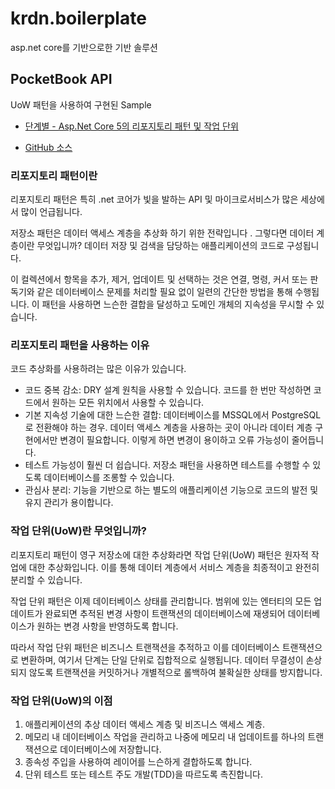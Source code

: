 # krdn.boilerplate
asp.net core를 기반으로한 기반 솔루션


## PocketBook API

UoW 패턴을 사용하여 구현된 Sample

- [단계별 - Asp.Net Core 5의 리포지토리 패턴 및 작업 단위](https://dev.to/moe23/step-by-step-repository-pattern-and-unit-of-work-with-asp-net-core-5-3l92)

- [GitHub 소스](https://github.com/mohamadlawand087/v33-repo-uow)


### 리포지토리 패턴이란
리포지토리 패턴은 특히 .net 코어가 빛을 발하는 API 및 마이크로서비스가 많은 세상에서 많이 언급됩니다.

저장소 패턴은 데이터 액세스 계층을 추상화 하기 위한 전략입니다  . 그렇다면 데이터 계층이란 무엇입니까? 데이터 저장 및 검색을 담당하는 애플리케이션의 코드로 구성됩니다.

이 컬렉션에서 항목을 추가, 제거, 업데이트 및 선택하는 것은 연결, 명령, 커서 또는 판독기와 같은 데이터베이스 문제를 처리할 필요 없이 일련의 간단한 방법을 통해 수행됩니다. 이 패턴을 사용하면 느슨한 결합을 달성하고 도메인 개체의 지속성을 무시할 수 있습니다.

### 리포지토리 패턴을 사용하는 이유
코드 추상화를 사용하려는 많은 이유가 있습니다.

- 코드 중복 감소: DRY 설계 원칙을 사용할 수 있습니다. 코드를 한 번만 작성하면 코드에서 원하는 모든 위치에서 사용할 수 있습니다.
- 기본 지속성 기술에 대한 느슨한 결합: 데이터베이스를 MSSQL에서 PostgreSQL로 전환해야 하는 경우. 데이터 액세스 계층을 사용하는 곳이 아니라 데이터 계층 구현에서만 변경이 필요합니다. 이렇게 하면 변경이 용이하고 오류 가능성이 줄어듭니다.
- 테스트 가능성이 훨씬 더 쉽습니다. 저장소 패턴을 사용하면 테스트를 수행할 수 있도록 데이터베이스를 조롱할 수 있습니다.
- 관심사 분리: 기능을 기반으로 하는 별도의 애플리케이션 기능으로 코드의 발전 및 유지 관리가 용이합니다.

### 작업 단위(UoW)란 무엇입니까?
리포지토리 패턴이 영구 저장소에 대한 추상화라면 작업 단위(UoW) 패턴은 원자적 작업에 대한 추상화입니다. 이를 통해 데이터 계층에서 서비스 계층을 최종적이고 완전히 분리할 수 있습니다.

작업 단위 패턴은 이제 데이터베이스 상태를 관리합니다. 범위에 있는 엔터티의 모든 업데이트가 완료되면 추적된 변경 사항이 트랜잭션의 데이터베이스에 재생되어 데이터베이스가 원하는 변경 사항을 반영하도록 합니다.

따라서 작업 단위 패턴은 비즈니스 트랜잭션을 추적하고 이를 데이터베이스 트랜잭션으로 변환하며, 여기서 단계는 단일 단위로 집합적으로 실행됩니다. 데이터 무결성이 손상되지 않도록 트랜잭션을 커밋하거나 개별적으로 롤백하여 불확실한 상태를 방지합니다.

### 작업 단위(UoW)의 이점
1. 애플리케이션의 추상 데이터 액세스 계층 및 비즈니스 액세스 계층.
2. 메모리 내 데이터베이스 작업을 관리하고 나중에 메모리 내 업데이트를 하나의 트랜잭션으로 데이터베이스에 저장합니다.
3. 종속성 주입을 사용하여 레이어를 느슨하게 결합하도록 합니다.
4. 단위 테스트 또는 테스트 주도 개발(TDD)을 따르도록 촉진합니다.
